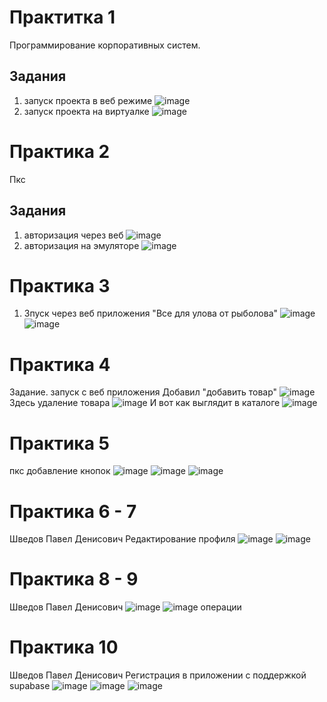 # Практитка 1

Программирование корпоративных систем.

## Задания


1. запуск проекта в веб режиме
![image](https://github.com/user-attachments/assets/8e23b5fc-b7b9-40e5-b912-c43948ee936c)
2. запуск проекта на виртуалке
![image](https://github.com/user-attachments/assets/924edca1-f2a8-4dd1-9e47-70e25e422a22)
# Практика 2
Пкс
## Задания 
1. авторизация через веб
![image](https://github.com/user-attachments/assets/36541df7-c3df-42cc-88dd-775f03e0737b)
2. авторизация на эмуляторе 
![image](https://github.com/user-attachments/assets/794e6c41-d574-4140-a1eb-c68c316722ee)

# Практика 3
1. Зпуск через веб приложения "Все для улова от рыболова"
![image](https://github.com/user-attachments/assets/dcd4e639-34ed-437c-8c2d-28c7e5583cfe)
![image](https://github.com/user-attachments/assets/e7773bb0-ddd4-4920-9ca4-64bad2daf381)
# Практика 4
Задание.
запуск с веб приложения
Добавил "добавить товар"
![image](https://github.com/user-attachments/assets/ea1a319b-576f-4d6f-a7f8-a148af515b74)
Здесь удаление товара
![image](https://github.com/user-attachments/assets/b1e2bee7-f3f5-42f0-aae8-4ea6cbd498dd)
И вот как выглядит в каталоге
![image](https://github.com/user-attachments/assets/41ee2a86-e7c2-47ba-b3fd-ce1ea6528cd9)
# Практика 5
пкс
добавление кнопок
![image](https://github.com/user-attachments/assets/db140a77-28c3-4608-b800-2df3159dbe75)
![image](https://github.com/user-attachments/assets/81b0ee9e-f48a-4218-8ff5-ad5150e61664)
![image](https://github.com/user-attachments/assets/431a99d3-7bb3-4e4d-ab6f-bd783e031bab)

# Практика 6 - 7 
Шведов Павел Денисович
Редактирование профиля
![image](https://github.com/user-attachments/assets/0a2b5c5e-6dd9-44ba-a86e-5920c1e46c12)
![image](https://github.com/user-attachments/assets/37f6a93d-4bbc-41c3-965d-bfe940dd6d42)
# Практика 8 - 9
Шведов Павел Денисович
![image](https://github.com/user-attachments/assets/daa7ca2c-d7b0-4ce5-8939-8397c6632da0)
![image](https://github.com/user-attachments/assets/f05768cc-c2c0-4c5f-94bb-992233c9da04)
операции
# Практика 10
Шведов Павел Денисович
Регистрация в приложении с поддержкой supabase
![image](https://github.com/user-attachments/assets/a02833f0-c440-4c72-b7ac-d9baa02d3fcd)
![image](https://github.com/user-attachments/assets/f7400ecf-627f-4f85-8d22-e1ead8b31483)
![image](https://github.com/user-attachments/assets/9f75ffe8-1f50-4046-8718-adc5d4628da0)







